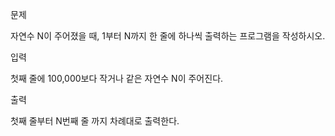 문제

자연수 N이 주어졌을 때, 1부터 N까지 한 줄에 하나씩 출력하는 프로그램을 작성하시오.

입력

첫째 줄에 100,000보다 작거나 같은 자연수 N이 주어진다.

출력

첫째 줄부터 N번째 줄 까지 차례대로 출력한다.
